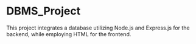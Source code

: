 # DBMS_Project
This project integrates a database utilizing Node.js and Express.js for the backend, while employing HTML for the frontend.
